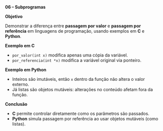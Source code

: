 **06 – Subprogramas**

**Objetivo**

Demonstrar a diferença entre **passagem por valor** e **passagem por referência** em linguagens de programação, usando exemplos em **C** e **Python**.


**Exemplo em C**

- `por_valor(int x)` modifica apenas uma cópia da variável.
- `por_referencia(int *x)` modifica a variável original via ponteiro.


**Exemplo em Python**

- Inteiros são imutáveis, então `x` dentro da função não altera o valor externo.
- Já listas são objetos mutáveis: alterações no conteúdo afetam fora da função.


**Conclusão**

- **C** permite controlar diretamente como os parâmetros são passados.
- **Python** simula passagem por referência ao usar objetos mutáveis (como listas).


